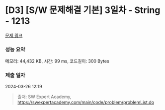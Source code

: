 # [D3] [S/W 문제해결 기본] 3일차 - String - 1213 

[문제 링크](https://swexpertacademy.com/main/code/problem/problemDetail.do?contestProbId=AV14P0c6AAUCFAYi) 

### 성능 요약

메모리: 44,432 KB, 시간: 99 ms, 코드길이: 300 Bytes

### 제출 일자

2024-03-26 12:19



> 출처: SW Expert Academy, https://swexpertacademy.com/main/code/problem/problemList.do
